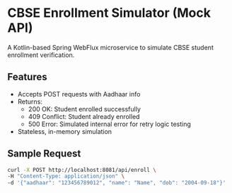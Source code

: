 # CBSE Enrollment Simulator (Mock API)

A Kotlin-based Spring WebFlux microservice to simulate CBSE student enrollment verification.

## Features

- Accepts POST requests with Aadhaar info
- Returns:
    - 200 OK: Student enrolled successfully
    - 409 Conflict: Student already enrolled
    - 500 Error: Simulated internal error for retry logic testing
- Stateless, in-memory simulation

## Sample Request

```bash
curl -X POST http://localhost:8081/api/enroll \
-H "Content-Type: application/json" \
-d '{"aadhaar": "123456789012", "name": "Name", "dob": "2004-09-18"}'
